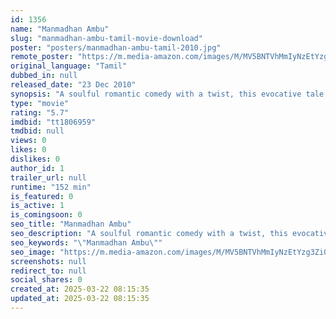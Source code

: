 ```yaml
---
id: 1356
name: "Manmadhan Ambu"
slug: "manmadhan-ambu-tamil-movie-download"
poster: "posters/manmadhan-ambu-tamil-2010.jpg"
remote_poster: "https://m.media-amazon.com/images/M/MV5BNTVhMmIyNzEtYzg3Zi00YjA2LWJlOTQtYjRhNjU4NDY1NGI1XkEyXkFqcGdeQXVyMTEzNzg0Mjkx._V1_SX300.jpg"
original_language: "Tamil"
dubbed_in: null
released_date: "23 Dec 2010"
synopsis: "A soulful romantic comedy with a twist, this evocative tale revolves around three people who must come to terms with their interwoven past, and establish a healthy harmony in their relationships."
type: "movie"
rating: "5.7"
imdbid: "tt1806959"
tmdbid: null
views: 0
likes: 0
dislikes: 0
author_id: 1
trailer_url: null
runtime: "152 min"
is_featured: 0
is_active: 1
is_comingsoon: 0
seo_title: "Manmadhan Ambu"
seo_description: "A soulful romantic comedy with a twist, this evocative tale revolves around three people who must come to terms with their interwoven past, and establish a healthy harmony in their relationships."
seo_keywords: "\"Manmadhan Ambu\""
seo_image: "https://m.media-amazon.com/images/M/MV5BNTVhMmIyNzEtYzg3Zi00YjA2LWJlOTQtYjRhNjU4NDY1NGI1XkEyXkFqcGdeQXVyMTEzNzg0Mjkx._V1_SX300.jpg"
screenshots: null
redirect_to: null
social_shares: 0
created_at: 2025-03-22 08:15:35
updated_at: 2025-03-22 08:15:35
---
```


